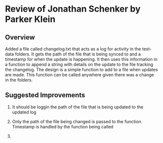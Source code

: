 # Review of Jonathan Schenker by Parker Klein

## Overview

Added a file called changelog.txt that acts as a log for activity in the test-data folders. It gets the path of the file that is being synced to and a timestamp for when the update is happening. It then uses this information in a function to append a string with details on the update to the file tracking the changelog. The design is a simple function to add to a file when updates are made. This function can be called anywhere given there was a change in the folders.

## Suggested Improvements

1. It should be loggin the path of the file that is being updated to the updated log

2. Only the path of the file being changed is passed to the function. Timestamp is handled by the function being called

3. 
